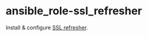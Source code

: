 # ansible_role-ssl_refresher

Install & configure [SSL refresher](https://github.com/dmitriysafronov/ssl-refresher).
